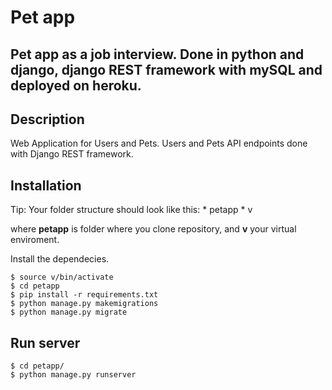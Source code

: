 # Pet app
## Pet app as a job interview. Done in python and django, django REST framework with mySQL and deployed on heroku.

## Description

Web Application for Users and Pets. Users and Pets API endpoints done with Django REST framework. 

## Installation
Tip:  Your folder structure should look like this:
    * petapp
    * v

where __petapp__ is folder where you clone repository, and __v__ your virtual enviroment.

Install the dependecies.

    $ source v/bin/activate
    $ cd petapp
    $ pip install -r requirements.txt
    $ python manage.py makemigrations
    $ python manage.py migrate


## Run server

    $ cd petapp/
    $ python manage.py runserver
